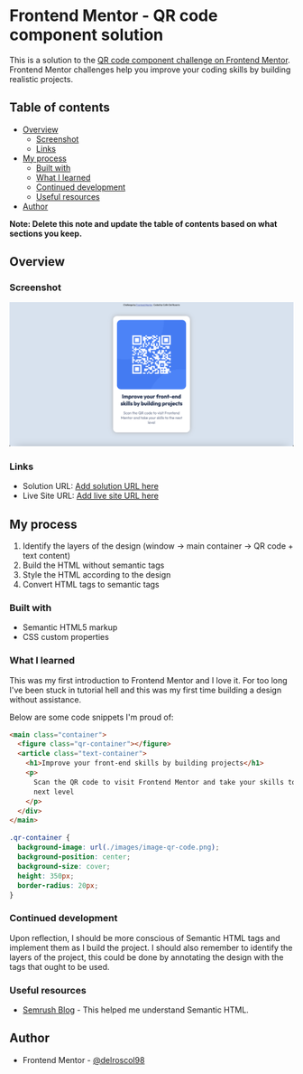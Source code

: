 # Frontend Mentor - QR code component solution

This is a solution to the [QR code component challenge on Frontend Mentor](https://www.frontendmentor.io/challenges/qr-code-component-iux_sIO_H). Frontend Mentor challenges help you improve your coding skills by building realistic projects.

## Table of contents

- [Overview](#overview)
  - [Screenshot](#screenshot)
  - [Links](#links)
- [My process](#my-process)
  - [Built with](#built-with)
  - [What I learned](#what-i-learned)
  - [Continued development](#continued-development)
  - [Useful resources](#useful-resources)
- [Author](#author)

**Note: Delete this note and update the table of contents based on what sections you keep.**

## Overview

### Screenshot

![](./screenshot.png)

### Links

- Solution URL: [Add solution URL here](https://github.com/delroscol98/qr-code)
- Live Site URL: [Add live site URL here](delroscol98.github.io/qr-code/)

## My process

1. Identify the layers of the design (window -> main container -> QR code + text content)
2. Build the HTML without semantic tags
3. Style the HTML according to the design
4. Convert HTML tags to semantic tags

### Built with

- Semantic HTML5 markup
- CSS custom properties

### What I learned

This was my first introduction to Frontend Mentor and I love it. For too long I've been stuck in tutorial hell and this was my first time building a design without assistance.

Below are some code snippets I'm proud of:

```html
<main class="container">
  <figure class="qr-container"></figure>
  <article class="text-container">
    <h1>Improve your front-end skills by building projects</h1>
    <p>
      Scan the QR code to visit Frontend Mentor and take your skills to the
      next level
    </p>
  </div>
</main>
```

```css
.qr-container {
  background-image: url(./images/image-qr-code.png);
  background-position: center;
  background-size: cover;
  height: 350px;
  border-radius: 20px;
}
```

### Continued development

Upon reflection, I should be more conscious of Semantic HTML tags and implement them as I build the project. I should also remember to identify the layers of the project, this could be done by annotating the design with the tags that ought to be used.

### Useful resources

- [Semrush Blog](https://www.semrush.com/blog/semantic-html5-guide/?kw=&cmp=AU_SRCH_DSA_Blog_EN&label=dsa_pagefeed&Network=g&Device=c&utm_content=676601314943&kwid=dsa-2185834090056&cmpid=18368690804&agpid=155244529660&BU=Core&extid=105281796899&adpos=&gad_source=1&gclid=Cj0KCQiAmNeqBhD4ARIsADsYfTfUJmrdCB1l80RhFitR520CR9wF1ljunFLV3_uJkAn1j7UAnzFqUTEaAn02EALw_wcB) - This helped me understand Semantic HTML.

## Author

- Frontend Mentor - [@delroscol98](https://www.frontendmentor.io/profile/yourusername)
